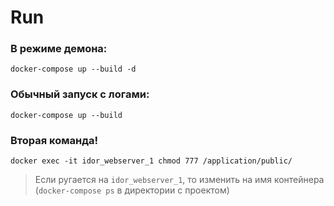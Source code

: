 # Run

### В режиме демона:
`docker-compose up --build -d`

### Обычный запуск с логами:
`docker-compose up --build`

### Вторая команда! 
`docker exec -it idor_webserver_1 chmod 777 /application/public/`

> Если ругается на `idor_webserver_1`, то изменить на имя контейнера (`docker-compose ps` в директории с проектом)
